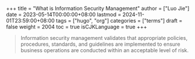 +++
title = "What is Information Security Management"
author = ["Luo Jie"]
date = 2023-05-14T00:00:00+08:00
lastmod = 2024-11-01T23:59:00+08:00
tags = ["hugo", "org"]
categories = ["terms"]
draft = false
weight = 2004
toc = true
isCJKLanguage = true
+++

> Information security management validates that appropriate policies, procedures, standards, and guidelines are implemented to ensure business operations are conducted within an acceptable level of risk.
